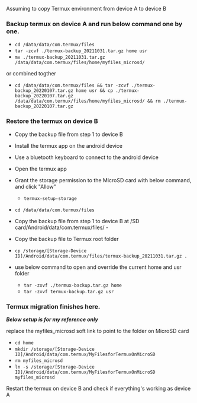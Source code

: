 Assuming to copy Termux environment from device A to device B

### Backup termux on device A and run below command one by one.
- `cd /data/data/com.termux/files`
- `tar -zcvf ./termux-backup_20211031.tar.gz home usr`
- `mv ./termux-backup_20211031.tar.gz /data/data/com.termux/files/home/myfiles_microsd/`

or combined togther

- `cd /data/data/com.termux/files && tar -zcvf ./termux-backup_20220107.tar.gz home usr && cp ./termux-backup_20220107.tar.gz /data/data/com.termux/files/home/myfiles_microsd/ && rm ./termux-backup_20220107.tar.gz`

### Restore the termux on device B
- Copy the backup file from step 1 to device B
- Install the termux app on the android device
- Use a bluetooth keyboard to connect to the android device
- Open the termux app
- Grant the storage permission to the MicroSD card with below command, and click "Allow"

  - `termux-setup-storage`

- `cd /data/data/com.termux/files`

- Copy the backup file from step 1 to device B at /SD card/Android/data/com.termux/files/ - 

- Copy the backup file to Termux root folder

- `cp /storage/[Storage-Device ID]/Android/data/com.termux/files/termux-backup_20211031.tar.gz .`

- use below command to open and override the current home and usr folder

  - `tar -zxvf ./termux-backup.tar.gz home`
  - `tar -zxvf termux-backup.tar.gz usr`

### Termux migration finishes here. ###

_**Below setup is for my reference only**_

replace the myfiles_microsd soft link to point to the folder on MicroSD card

- `cd home`
- `mkdir /storage/[Storage-Device ID]/Android/data/com.termux/MyFilesforTermuxOnMicroSD`
- `rm myfiles_microsd`
- `ln -s /storage/[Storage-Device ID]/Android/data/com.termux/MyFilesforTermuxOnMicroSD myfiles_microsd`

Restart the termux on device B and check if everything's working as device A






